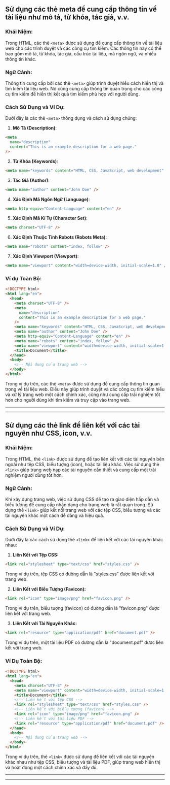 ## Sử dụng các thẻ meta để cung cấp thông tin về tài liệu như mô tả, từ khóa, tác giả, v.v.

### Khái Niệm:

Trong HTML, các thẻ `<meta>` được sử dụng để cung cấp thông tin về tài liệu web cho các trình duyệt và các công cụ tìm kiếm. Các thông tin này có thể bao gồm mô tả, từ khóa, tác giả, cấu trúc tài liệu, mã ngôn ngữ, và nhiều thông tin khác.

### Ngữ Cảnh:

Thông tin cung cấp bởi các thẻ `<meta>` giúp trình duyệt hiểu cách hiển thị và tìm kiếm tài liệu web. Nó cũng cung cấp thông tin quan trọng cho các công cụ tìm kiếm để hiển thị kết quả tìm kiếm phù hợp với người dùng.

### Cách Sử Dụng và Ví Dụ:

Dưới đây là các thẻ `<meta>` thông dụng và cách sử dụng chúng:

1. **Mô Tả (Description)**:

```html
<meta
  name="description"
  content="This is an example description for a web page."
/>
```

2. **Từ Khóa (Keywords)**:

```html
<meta name="keywords" content="HTML, CSS, JavaScript, web development" />
```

3. **Tác Giả (Author)**:

```html
<meta name="author" content="John Doe" />
```

4. **Xác Định Mã Ngôn Ngữ (Language)**:

```html
<meta http-equiv="Content-Language" content="en" />
```

5. **Xác Định Mã Kí Tự (Character Set)**:

```html
<meta charset="UTF-8" />
```

6. **Xác Định Thuộc Tính Robots (Robots Meta)**:

```html
<meta name="robots" content="index, follow" />
```

7. **Xác Định Viewport (Viewport)**:

```html
<meta name="viewport" content="width=device-width, initial-scale=1.0" />
```

### Ví dụ Toàn Bộ:

```html
<!DOCTYPE html>
<html lang="en">
  <head>
    <meta charset="UTF-8" />
    <meta
      name="description"
      content="This is an example description for a web page."
    />
    <meta name="keywords" content="HTML, CSS, JavaScript, web development" />
    <meta name="author" content="John Doe" />
    <meta http-equiv="Content-Language" content="en" />
    <meta name="robots" content="index, follow" />
    <meta name="viewport" content="width=device-width, initial-scale=1.0" />
    <title>Document</title>
  </head>
  <body>
    <!-- Nội dung của trang web -->
  </body>
</html>
```

Trong ví dụ trên, các thẻ `<meta>` được sử dụng để cung cấp thông tin quan trọng về tài liệu web. Điều này giúp trình duyệt và các công cụ tìm kiếm hiểu và xử lý trang web một cách chính xác, cũng như cung cấp trải nghiệm tốt hơn cho người dùng khi tìm kiếm và truy cập vào trang web.

---

---

## Sử dụng các thẻ link để liên kết với các tài nguyên như CSS, icon, v.v.

### Khái Niệm:

Trong HTML, thẻ `<link>` được sử dụng để tạo liên kết với các tài nguyên bên ngoài như tệp CSS, biểu tượng (icon), hoặc tài liệu khác. Việc sử dụng thẻ `<link>` giúp trang web nạp các tài nguyên cần thiết và cung cấp một trải nghiệm người dùng tốt hơn.

### Ngữ Cảnh:

Khi xây dựng trang web, việc sử dụng CSS để tạo ra giao diện hấp dẫn và biểu tượng để cung cấp nhận dạng cho trang web là rất quan trọng. Sử dụng thẻ `<link>` giúp kết nối trang web với các tệp CSS, biểu tượng và các tài nguyên khác một cách dễ dàng và hiệu quả.

### Cách Sử Dụng và Ví Dụ:

Dưới đây là các cách sử dụng thẻ `<link>` để liên kết với các tài nguyên khác nhau:

1. **Liên Kết với Tệp CSS:**

```html
<link rel="stylesheet" type="text/css" href="styles.css" />
```

Trong ví dụ trên, tệp CSS có đường dẫn là "styles.css" được liên kết với trang web.

2. **Liên Kết với Biểu Tượng (Favicon):**

```html
<link rel="icon" type="image/png" href="favicon.png" />
```

Trong ví dụ trên, biểu tượng (favicon) có đường dẫn là "favicon.png" được liên kết với trang web.

3. **Liên Kết với Tài Nguyên Khác:**

```html
<link rel="resource" type="application/pdf" href="document.pdf" />
```

Trong ví dụ trên, một tài liệu PDF có đường dẫn là "document.pdf" được liên kết với trang web.

### Ví Dụ Toàn Bộ:

```html
<!DOCTYPE html>
<html lang="en">
  <head>
    <meta charset="UTF-8" />
    <meta name="viewport" content="width=device-width, initial-scale=1.0" />
    <title>Document</title>
    <!-- Liên kết với tệp CSS -->
    <link rel="stylesheet" type="text/css" href="styles.css" />
    <!-- Liên kết với biểu tượng (favicon) -->
    <link rel="icon" type="image/png" href="favicon.png" />
    <!-- Liên kết với tài liệu PDF -->
    <link rel="resource" type="application/pdf" href="document.pdf" />
  </head>
  <body>
    <!-- Nội dung của trang web -->
  </body>
</html>
```

Trong ví dụ trên, thẻ `<link>` được sử dụng để liên kết với các tài nguyên khác nhau như tệp CSS, biểu tượng và tài liệu PDF, giúp trang web hiển thị và hoạt động một cách chính xác và đầy đủ.

---

---
